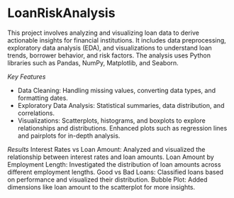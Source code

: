 # LoanRiskAnalysis

This project involves analyzing and visualizing loan data to derive actionable insights for financial institutions. It includes data preprocessing, exploratory data analysis (EDA), and visualizations to understand loan trends, borrower behavior, and risk factors. The analysis uses Python libraries such as Pandas, NumPy, Matplotlib, and Seaborn.

*Key Features*
- Data Cleaning: Handling missing values, converting data types, and formatting dates.
- Exploratory Data Analysis: Statistical summaries, data distribution, and correlations.
- Visualizations: Scatterplots, histograms, and boxplots to explore relationships and distributions. Enhanced plots such as regression lines and pairplots for in-depth analysis.

*Results*
Interest Rates vs Loan Amount: Analyzed and visualized the relationship between interest rates and loan amounts.
Loan Amount by Employment Length: Investigated the distribution of loan amounts across different employment lengths.
Good vs Bad Loans: Classified loans based on performance and visualized their distribution.
Bubble Plot: Added dimensions like loan amount to the scatterplot for more insights.
